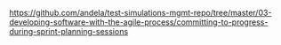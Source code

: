 https://github.com/andela/test-simulations-mgmt-repo/tree/master/03-developing-software-with-the-agile-process/committing-to-progress-during-sprint-planning-sessions
